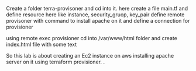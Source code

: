 Create a folder terra-provisoner and cd into it.
here create a file main.tf  and define resource here like instance, security_gruop, key_pair
define remote provisoner with command to install apache on it
and define a connection for provisioner

using remote exec provisioner cd into /var/www/html folder and create index.html file  with some text

So this lab is about creating an Ec2 instance on aws 
installing apache server on it using terraform provisioner.
.
